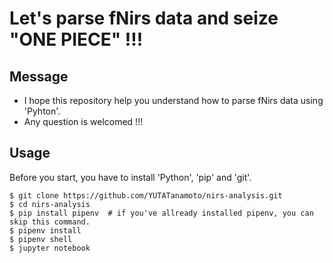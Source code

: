 # Let's parse fNirs data and seize "ONE PIECE" !!!  

## Message    
- I hope this repository help you understand how to parse fNirs data using 'Pyhton'.
- Any question is welcomed !!!  

## Usage  
Before you start, you have to install 'Python', 'pip' and 'git'.  
```
$ git clone https://github.com/YUTATanamoto/nirs-analysis.git  
$ cd nirs-analysis  
$ pip install pipenv  # if you've allready installed pipenv, you can skip this command.  
$ pipenv install  
$ pipenv shell  
$ jupyter notebook
```  
